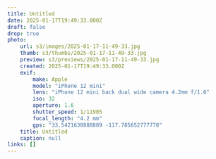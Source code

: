 ```yaml
---
title: Untitled
date: 2025-01-17T19:49:33.000Z
draft: false
drop: true
photo:
    url: s3/images/2025-01-17-11-49-33.jpg
    thumb: s3/thumbs/2025-01-17-11-49-33.jpg
    preview: s3/previews/2025-01-17-11-49-33.jpg
    created: 2025-01-17T19:49:33.000Z
    exif:
        make: Apple
        model: "iPhone 12 mini"
        lens: "iPhone 12 mini back dual wide camera 4.2mm f/1.6"
        iso: 32
        aperture: 1.6
        shutter_speed: 1/11905
        focal_length: "4.2 mm"
        gps: "33.5421638888889 -117.785652777778"
    title: Untitled
    caption: null
links: []
---
```

